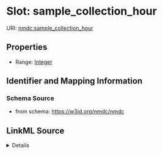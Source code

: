 # Slot: sample_collection_hour

URI: [nmdc:sample_collection_hour](https://w3id.org/nmdc/sample_collection_hour)



<!-- no inheritance hierarchy -->







## Properties

* Range: [Integer](Integer.md)





## Identifier and Mapping Information







### Schema Source


* from schema: https://w3id.org/nmdc/nmdc




## LinkML Source

<details>
```yaml
name: sample_collection_hour
from_schema: https://w3id.org/nmdc/nmdc
rank: 1000
alias: sample_collection_hour
range: integer

```
</details>